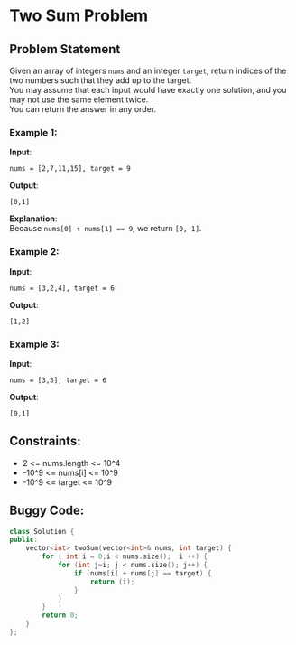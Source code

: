 
# Two Sum Problem

## Problem Statement

Given an array of integers `nums` and an integer `target`, return indices of the two numbers such that they add up to the target.  
You may assume that each input would have exactly one solution, and you may not use the same element twice.  
You can return the answer in any order.

### Example 1:

**Input**:  
```
nums = [2,7,11,15], target = 9
```  
**Output**:  
```
[0,1]
```  
**Explanation**:  
Because `nums[0] + nums[1] == 9`, we return `[0, 1]`.

### Example 2:

**Input**:  
```
nums = [3,2,4], target = 6
```  
**Output**:  
```
[1,2]
```  

### Example 3:

**Input**:  
```
nums = [3,3], target = 6
```  
**Output**:  
```
[0,1]
```

## Constraints:

- 2 <= nums.length <= 10^4
- -10^9 <= nums[i] <= 10^9
- -10^9 <= target <= 10^9

## Buggy Code:
```cpp
class Solution {
public:
    vector<int> twoSum(vector<int>& nums, int target) {
        for ( int i = 0;i < nums.size();  i ++) {
            for (int j=i; j < nums.size(); j++) {
                if (nums[i] + nums[j] == target) {
                    return (i);
                }
            }
        }
        return 0;
    }
};
```


